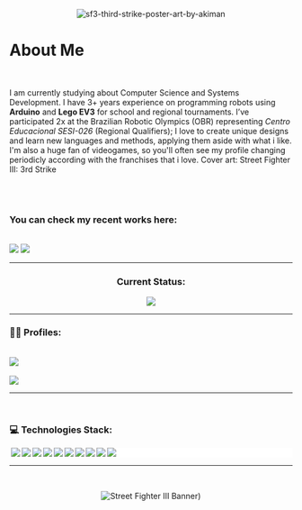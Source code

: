 <div align="center">
  
 <!-- ![Design sem nome](https://github.com/user-attachments/assets/18dec701-e933-48ea-b292-f46840d58b75)
-->

![sf3-third-strike-poster-art-by-akiman](https://github.com/user-attachments/assets/979bfac3-9cd1-4ac8-bf50-43e4ae989cfe) 

</div>

  <h1>About Me</h1>


<br>
<p>
  
I am currently studying about Computer Science and Systems Development. I have 3+ years experience on programming robots using **Arduino** and **Lego EV3** for school and regional tournaments. I’ve participated 2x at the Brazilian Robotic Olympics (OBR) representing *Centro Educacional SESI-026* (Regional Qualifiers); I love to create unique designs and learn new languages and methods, applying them aside with what i like. I'm also a huge fan of videogames, so you'll often see my profile changing periodicly according with the franchises that i love. Cover art: Street Fighter III: 3rd Strike
</p>
<br>
<br>
<h3>You can check my recent works here:</h3>
<div style="display: inline_block"> <br>
<img src="https://img.shields.io/badge/SecurityCTRL-darkblue?style=for-the-badge&logo=Figma&logoColor=white">
  <a href="https://lu1zguilherme.somee.com" target="_blank">
<img src="https://img.shields.io/badge/NFS Garage FanSite-purple?style=for-the-badge&logo=ea&logoColor=white">
  </a>
</div>
<hr/>
<div align="center">
  <h3>Current Status:</h3>
  <img src="https://github-readme-stats.vercel.app/api?username=LLuizXL&theme=jolly&show_icons=true&hide_border=true&count_private=true">
</div>

<hr/>


<h3>🤵‍♂️ Profiles:</h3>
<div display="inline_block"><br>
<a href="https://steamcommunity.com/id/RosyRoadToGlory" target="_blank">
<img src="https://img.shields.io/badge/Steam-black?style=for-the-badge&logo=Steam&logoColor=white">
</a>
  <br>
<a href="https://instagram.com/kenshinmello" target="_blank">
</a>
</div>
<br>
<img src="https://img.shields.io/badge/Instagram-red?style=for-the-badge&logo=Instagram&logoColor=white">
<hr/>
<div> <br>
  <h3><b>💻 Technologies Stack:</b></h3>
</div>
<div style="display: flex; gap: 3px; background: #fff"> <br>
  <img src="https://img.shields.io/badge/JavaScript-yellow?style=for-the-badge&logo=JavaScript&logoColor=white">
  <img src="https://img.shields.io/badge/CSharp-green?style=for-the-badge&logo=sharp&logoColor=white">
  <img src="https://img.shields.io/badge/HTML-orange?style=for-the-badge&logo=html5&logoColor=white">
  <img src="https://img.shields.io/badge/CSS-blue?style=for-the-badge&logo=CSS&logoColor=white">
  <img src="https://img.shields.io/badge/Discord.js-darkblue?style=for-the-badge&logo=discord&logoColor=white">
  <img src="https://img.shields.io/badge/Python-darkorange?style=for-the-badge&logo=python&logoColor=white">
  <img src="https://img.shields.io/badge/Figma-pink?style=for-the-badge&logo=figma&logoColor=white">
  <img src="https://img.shields.io/badge/JQuery-0769AD?style=for-the-badge&logo=jquery&logoColor=white">
  <img src="https://img.shields.io/badge/micro:bit-00ED00?style=for-the-badge&logo=microbit&logoColor=white">
  <img src="https://img.shields.io/badge/Arduino-00878F?style=for-the-badge&logo=arduino&logoColor=white">
</div>

<hr>
<br>
<div align="center">

![Street Fighter III Banner)](https://github.com/user-attachments/assets/0983fdf4-9592-48ba-86e0-ba2eabf19299)

  
</div>
  
<!--<div align="center">
![Sem nome (1920 x 400 px) (1)](https://github.com/user-attachments/assets/9a59d1e8-a889-45ce-9ede-9effd0fcfdaa)

</div> -->

<!--
**LLuizXL/LLuizXL** is a ✨ _special_ ✨ repository because its `README.md` (this file) appears on your GitHub profile.
Here are some ideas to get you started:
- 🔭 I’m currently working on ...
- 🌱 I’m currently learning ...
- 👯 I’m looking to collaborate on ...
- 🤔 I’m looking for help with ...
- 💬 Ask me about ...
- 📫 How to reach me: ...
- 😄 Pronouns: ...
- ⚡ Fun fact: ...
-->
